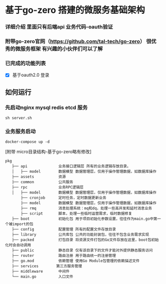 # 基于go-zero 搭建的微服务基础架构

### 详细介绍 里面只有后端api 业务代码-oauth验证

### 附带go-zero官网（<https://github.com/tal-tech/go-zero>） 很优秀的微服务框架 有兴趣的小伙伴们可以了解

### 已完成的功能列表
- [x] 基于oauth2.0 登录

## 如何运行

### 先启动nginx mysql redis etcd 服务
```shell
sh server.sh
```

### 业务服务启动
```
docker-compose up -d
```

[附带 micro目录结构-基于go-zero略有修改]

```
pkg                     
   ├── api              业务接口逻辑层 所有的业务逻辑存放目录。
   │   ├── model        数据模型 数据管理层，仅用于操作管理数据，如数据库操作     
   ├── assets           资源
   ├── common           公共服务 
   ├── rpc              业务RPC逻辑层
   │   ├── model        数据模型 数据管理层，仅用于操作管理数据，如数据库操作
       ├── cronjob      定时任务，定时数据更新业务
       ├── model        数据模型 数据管理层，仅用于操作管理数据，如数据库操作
       ├── rmq          消息处理系统：mq和dq，处理一些高并发和延时消息业务
       ├── script       脚本，处理一些临时运营需求，临时数据修复
   ├── boot             初始化包 用于项目初始化参数设置，往往作为main.go中第一个被import的包
   ├── config           配置管理 所有的配置文件存放目录
   ├── library          公共库包 公共的功能封装包，往往不包含业务需求实现
   ├── packed           打包目录 将资源文件打包的Go文件存放在这里，boot包初始化时会自动调用
   ├── public           静态目录 仅有该目录下的文件才能对外提供静态服务访问
   ├── router           路由注册 用于路由统一的注册管理
   ├── go.mod           依赖管理 使用Go Module包管理的依赖描述文件
   ├── services        第三方服务管理
   ├── middleware       中间件 
   └── main.go          入口文件
```